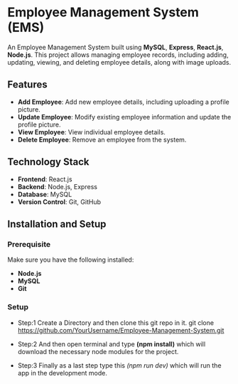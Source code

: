 # Employee Management System (EMS)

An Employee Management System built using **MySQL**, **Express**, **React.js**, **Node.js**. This project allows managing employee records, including adding, updating, viewing, and deleting employee details, along with image uploads.

## Features

- **Add Employee**: Add new employee details, including uploading a profile picture.
- **Update Employee**: Modify existing employee information and update the profile picture.
- **View Employee**: View individual employee details.
- **Delete Employee**: Remove an employee from the system.

## Technology Stack

- **Frontend**: React.js
- **Backend**: Node.js, Express
- **Database**: MySQL
- **Version Control**: Git, GitHub

## Installation and Setup

### Prerequisite

Make sure you have the following installed:

- **Node.js**
- **MySQL**
- **Git**

### Setup

- Step:1 Create a Directory and then clone this git repo in it.
git clone https://github.com/YourUsername/Employee-Management-System.git

- Step:2 And then open terminal and type **(npm install)** which will download the necessary node modules for the project.

- Step:3 Finally as a last step type this *(npm run dev)* which will run the app in the development mode.

